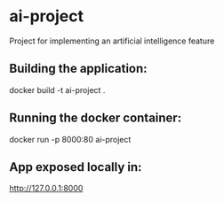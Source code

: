 # ai-project
Project for implementing an artificial intelligence feature

## Building the application: 
docker build -t ai-project .

## Running the docker container:
docker run -p 8000:80 ai-project

## App exposed locally in:
http://127.0.0.1:8000
